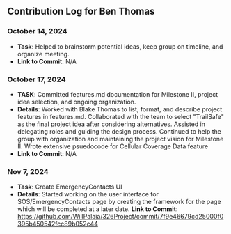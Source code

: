 ## Contribution Log for Ben Thomas

### October 14, 2024
- **Task**: Helped to brainstorm potential ideas, keep group on timeline, and organize meeting. 
- **Link to Commit**: N/A

### October 17, 2024
- **TASK**: Committed features.md documentation for Milestone II, project idea selection, and ongoing organization.
- **Details**: Worked with Blake Thomas to list, format, and describe project features in features.md. Collaborated with the team to select "TrailSafe" as the final project idea after considering alternatives. Assisted in delegating roles and guiding the design process. Continued to help the group with organization and maintaining the project vision for Milestone II. Wrote extensive psuedocode for Cellular Coverage Data feature
- **Link to Commit**: N/A


### Nov 7, 2024
- **Task**: Create EmergencyContacts UI
- **Details**: Started working on the user interface for SOS/EmergencyContacts page by creating the framework for the page which will be completed at a later date.
**Link to Commit**: https://github.com/WillPalaia/326Project/commit/7f9e46679cd25000f0395b450542fcc89b052c44